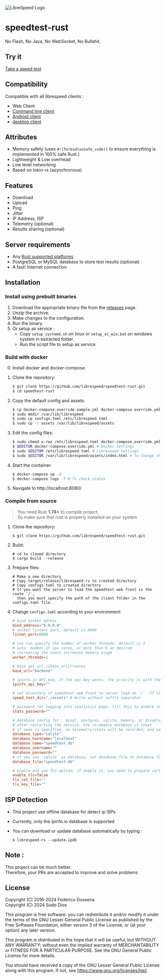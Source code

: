 ![LibreSpeed Logo](https://github.com/librespeed/speedtest/blob/master/.logo/logo3.png?raw=true)

# speedtest-rust

No Flash, No Java, No WebSocket, No Bullshit.

## Try it
[Take a speed test](https://librespeed-rs.ir)

## Compatibility
Compatible with all librespeed clients :

- Web Client
- [Command line client](https://github.com/librespeed/speedtest-cli)
- [Android client](https://github.com/librespeed/speedtest-android)
- [desktop client](https://github.com/librespeed/speedtest-desktop)

## Attributes
- Memory safety (uses `#![forbid(unsafe_code)]` to ensure everything is implemented in 100% safe Rust.)
- Lightweight & Low overhead
- Low level networking
- Based on tokio-rs (asynchronous)

## Features
- Download
- Upload
- Ping
- Jitter
- IP Address, ISP
- Telemetry (optional)
- Results sharing (optional)

## Server requirements
- Any [Rust supported platforms](https://doc.rust-lang.org/beta/rustc/platform-support.html)
- PostgreSQL or MySQL database to store test results (optional)
- A fast! Internet connection

## Installation

### Install using prebuilt binaries

1. Download the appropriate binary file from the [releases](https://github.com/librespeed/speedtest-rust/releases/) page.
2. Unzip the archive.
3. Make changes to the configuration.
4. Run the binary.
5. Or setup as service :
    - Copy `setup_systemd.sh` on linux or `setup_sc_win.bat` on windows system in extracted folder.
    - Run the script file to setup as service

### Build with docker

0. Install docker and docker-compose. 

1. Clone the repository: 

    ```sh
    $ git clone https://github.com/librespeed/speedtest-rust.git
    $ cd speedtest-rust
    ```

2. Copy the default config and assets: 

    ```sh
    $ cp docker-compose.override.sample.yml docker-compose.override.yml
    $ sudo mkdir /var/lib/librespeed
    $ sudo cp configs.toml /etc/librespeed.toml
    $ sudo cp -r assets /var/lib/librespeed/assets
    ```

3. Edit the config files:

    ```sh
    $ sudo chmod o-rwx /etc/librespeed.toml docker-compose.override.yml # Hide secrets
    $ $EDITOR docker-compose.override.yml # Docker settings
    $ sudo $EDITOR /etc/librespeed.toml # Librespeed settings
    $ sudo $EDITOR /var/lib/librespeed/assets/index.html # To change styles, etc
    ```

4. Start the container: 

    ```sh
    $ docker-compose up -d
    $ docker-compose logs -f # To check status
    ```

5. Navigate to http://localhost:8080/

### Compile from source

> You need Rust **1.74+** to compile project.\
> So make sure that rust is properly installed on your system

1. Clone the repository:

    ```
    $ git clone https://github.com/librespeed/speedtest-rust.git
    ```

2. Build:

   ```
   # cd to cloned directory
   $ cargo build --release
   ```

3. Prepare files:

   ```
   # Make a new directory
   # Copy target/release/librespeed-rs to created directory
   # Copy configs.toml to created directory
   # If you want the server to load the speedtest web front in the route `/`,
     then you must specify the path of the client folder in the configs.toml file.
   ```

4. Change `configs.toml` according to your environment:

    ```toml
    # bind socket adress
    bind_address="0.0.0.0"
    # socket listent port, default is 8080
    listen_port=8080

    # you can specify the number of worker threads. default is 1
    # auto: number of cpu cores, or more than 0 as desired
    # increasing the count increases memory usage
    worker_threads=1
    
    # base api url /{base_url}/routes
    base_url="backend"
    
    # ipinfo.io API key, If the api-key works, the priority is with the api, if not with the offline database
    ipinfo_api_key=""

    # set directory of speedtest web front to server load on `/`. If it is empty, default web will be returned
    speed_test_dir="./assets" # Write without suffix separator

    # password for logging into statistics page, fill this to enable stats page
    stats_password=""

    # database config for : mysql, postgres, sqlite, memory, or disable by write none
    # after restarting the service, the in-memory database is reset
    # if none is specified, no telemetry/stats will be recorded, and no result JPG will be generated
    database_type="sqlite"
    database_hostname="localhost"
    database_name="speedtest_db"
    database_username=""
    database_password=""
    # if you use `sqlite` as database, set database_file to database file location
    database_file="speedtest.db"

    # enable and use TLS option; if enable it, you need to prepare certificates and private keys
   enable_tls=false
   tls_cet_file=""
   tls_key_file=""
    ```

## ISP Detection

- This project use offline database for detect ip ISPs
- Currently, only the ipinfo.io database is supported
- You can download or update database automatically by typing :

   ```
   $ librespeed-rs --update-ipdb
   ```

## Note :
This project can be much better.\
Therefore, your PRs are accepted to improve and solve problems

## License
Copyright (C) 2016-2024 Federico Dossena\
Copyright (C) 2024 Sudo Dios

This program is free software: you can redistribute it and/or modify
it under the terms of the GNU Lesser General Public License as published by
the Free Software Foundation, either version 3 of the License, or
(at your option) any later version.

This program is distributed in the hope that it will be useful,
but WITHOUT ANY WARRANTY; without even the implied warranty of
MERCHANTABILITY or FITNESS FOR A PARTICULAR PURPOSE.  See the
GNU General Public License for more details.

You should have received a copy of the GNU Lesser General Public License
along with this program.  If not, see <https://www.gnu.org/licenses/lgpl>.

